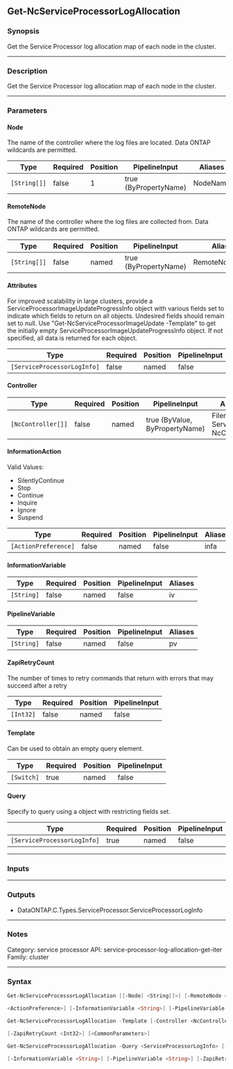 Get-NcServiceProcessorLogAllocation
-----------------------------------

### Synopsis
Get the Service Processor log allocation map of each node in the  cluster.

---

### Description

Get the Service Processor log allocation map of each node in the  cluster.

---

### Parameters
#### **Node**
The name of the controller where the log files are located.  Data ONTAP wildcards are permitted.

|Type        |Required|Position|PipelineInput        |Aliases |
|------------|--------|--------|---------------------|--------|
|`[String[]]`|false   |1       |true (ByPropertyName)|NodeName|

#### **RemoteNode**
The name of the controller where the log files are collected from.  Data ONTAP wildcards are permitted.

|Type        |Required|Position|PipelineInput        |Aliases       |
|------------|--------|--------|---------------------|--------------|
|`[String[]]`|false   |named   |true (ByPropertyName)|RemoteNodeName|

#### **Attributes**
For improved scalability in large clusters, provide a ServiceProcessorImageUpdateProgressInfo object with various fields set to indicate which fields to return on all objects.  Undesired fields should remain set to null.  Use "Get-NcServiceProcessorImageUpdate -Template" to get the initially empty ServiceProcessorImageUpdateProgressInfo object.  If not specified, all data is returned for each object.

|Type                       |Required|Position|PipelineInput|
|---------------------------|--------|--------|-------------|
|`[ServiceProcessorLogInfo]`|false   |named   |false        |

#### **Controller**

|Type              |Required|Position|PipelineInput                 |Aliases                          |
|------------------|--------|--------|------------------------------|---------------------------------|
|`[NcController[]]`|false   |named   |true (ByValue, ByPropertyName)|Filer<br/>Server<br/>NcController|

#### **InformationAction**

Valid Values:

* SilentlyContinue
* Stop
* Continue
* Inquire
* Ignore
* Suspend

|Type                |Required|Position|PipelineInput|Aliases|
|--------------------|--------|--------|-------------|-------|
|`[ActionPreference]`|false   |named   |false        |infa   |

#### **InformationVariable**

|Type      |Required|Position|PipelineInput|Aliases|
|----------|--------|--------|-------------|-------|
|`[String]`|false   |named   |false        |iv     |

#### **PipelineVariable**

|Type      |Required|Position|PipelineInput|Aliases|
|----------|--------|--------|-------------|-------|
|`[String]`|false   |named   |false        |pv     |

#### **ZapiRetryCount**
The number of times to retry commands that return with errors that may succeed after a retry

|Type     |Required|Position|PipelineInput|
|---------|--------|--------|-------------|
|`[Int32]`|false   |named   |false        |

#### **Template**
Can be used to obtain an empty query element.

|Type      |Required|Position|PipelineInput|
|----------|--------|--------|-------------|
|`[Switch]`|true    |named   |false        |

#### **Query**
Specify to query using a object with restricting fields set.

|Type                       |Required|Position|PipelineInput|
|---------------------------|--------|--------|-------------|
|`[ServiceProcessorLogInfo]`|true    |named   |false        |

---

### Inputs

---

### Outputs
* DataONTAP.C.Types.ServiceProcessor.ServiceProcessorLogInfo

---

### Notes
Category: service processor
API: service-processor-log-allocation-get-iter
Family: cluster

---

### Syntax
```PowerShell
Get-NcServiceProcessorLogAllocation [[-Node] <String[]>] [-RemoteNode <String[]>] [-Attributes <ServiceProcessorLogInfo>] [-Controller <NcController[]>] [-InformationAction 
```
```PowerShell
<ActionPreference>] [-InformationVariable <String>] [-PipelineVariable <String>] [-ZapiRetryCount <Int32>] [<CommonParameters>]
```
```PowerShell
Get-NcServiceProcessorLogAllocation -Template [-Controller <NcController[]>] [-InformationAction <ActionPreference>] [-InformationVariable <String>] [-PipelineVariable <String>] 
```
```PowerShell
[-ZapiRetryCount <Int32>] [<CommonParameters>]
```
```PowerShell
Get-NcServiceProcessorLogAllocation -Query <ServiceProcessorLogInfo> [-Attributes <ServiceProcessorLogInfo>] [-Controller <NcController[]>] [-InformationAction <ActionPreference>] 
```
```PowerShell
[-InformationVariable <String>] [-PipelineVariable <String>] [-ZapiRetryCount <Int32>] [<CommonParameters>]
```

